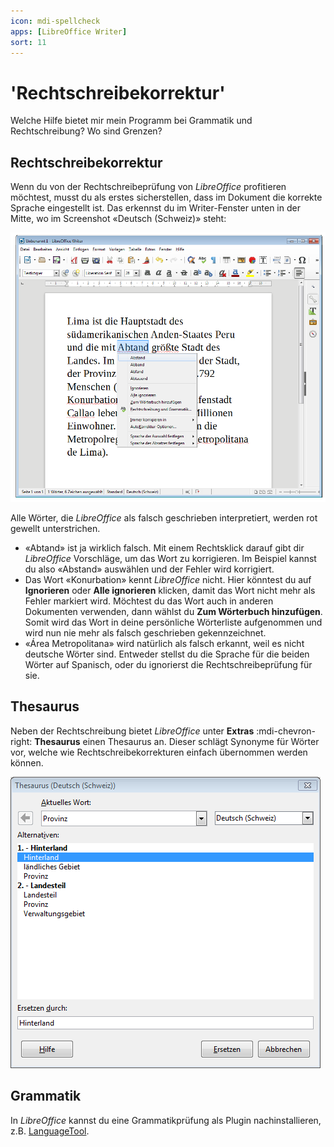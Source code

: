 ```yaml
---
icon: mdi-spellcheck
apps: [LibreOffice Writer]
sort: 11
---
```


# 'Rechtschreibekorrektur'



Welche Hilfe bietet mir mein Programm bei Grammatik und Rechtschreibung? Wo sind Grenzen?


## Rechtschreibekorrektur

Wenn du von der Rechtschreibeprüfung von *LibreOffice* profitieren möchtest, musst du als erstes sicherstellen, dass im Dokument die korrekte Sprache eingestellt ist. Das erkennst du im Writer-Fenster unten in der Mitte, wo im Screenshot «Deutsch (Schweiz)» steht:

![Rechtschreibefehler korriegieren](./images/rechtschreibung.lo.png)

Alle Wörter, die *LibreOffice* als falsch geschrieben interpretiert, werden rot gewellt unterstrichen.

* «Abtand» ist ja wirklich falsch. Mit einem Rechtsklick darauf gibt dir *LibreOffice* Vorschläge, um das Wort zu korrigieren. Im Beispiel kannst du also «Abstand» auswählen und der Fehler wird korrigiert.
* Das Wort «Konurbation» kennt *LibreOffice* nicht. Hier könntest du auf __Ignorieren__ oder __Alle ignorieren__ klicken, damit das Wort nicht mehr als Fehler markiert wird. Möchtest du das Wort auch in anderen Dokumenten verwenden, dann wählst du __Zum Wörterbuch hinzufügen__. Somit wird das Wort in deine persönliche Wörterliste aufgenommen und wird nun nie mehr als falsch geschrieben gekennzeichnet.
* «Área Metropolitana» wird natürlich als falsch erkannt, weil es nicht deutsche Wörter sind. Entweder stellst du die Sprache für die beiden Wörter auf Spanisch, oder du ignorierst die Rechtschreibeprüfung für sie.

## Thesaurus
Neben der Rechtschreibung bietet *LibreOffice* unter __Extras__ :mdi-chevron-right: __Thesaurus__ einen Thesaurus an. Dieser schlägt Synonyme für Wörter vor, welche wie Rechtschreibekorrekturen einfach übernommen werden können.

!["Benutzerdefinierte Anführungszeichen verwenden"](./images/thesaurus.lo.png)


## Grammatik
In *LibreOffice* kannst du eine Grammatikprüfung als Plugin nachinstallieren, z.B. [LanguageTool](https://www.languagetool.org/de/).
